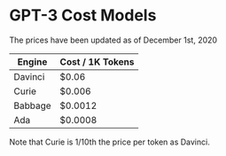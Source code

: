 # GPT-3 Cost Models

The prices have been updated as of December 1st, 2020

|Engine	|Cost / 1K Tokens|
| -- | -- |
|Davinci | $0.06 |
|Curie | $0.006 |
|Babbage | $0.0012 |
|Ada | $0.0008 |

Note that Curie is 1/10th the price per token as Davinci.


